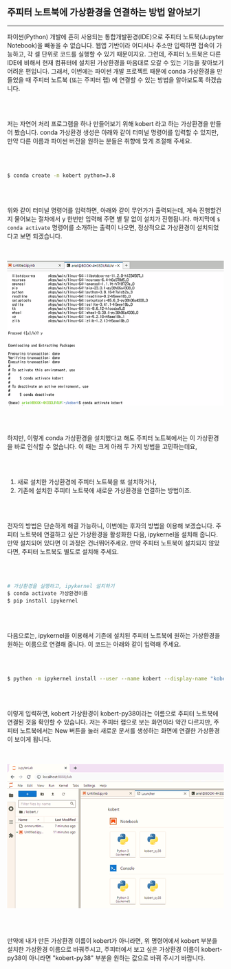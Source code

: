 ## 주피터 노트북에 가상환경을 연결하는 방법 알아보기
---
파이썬(Python) 개발에 흔히 사용되는 통합개발환경(IDE)으로 주피터 노트북(Jupyter Notebook)을 빼놓을 수 없습니다. 웹앱 기반이라 어디서나 주소만 입력하면 접속이 가능하고, 각 셀 단위로 코드를 실행할 수 있기 때문이지요. 그런데, 주피터 노트북은 다른 IDE에 비해서 현재 컴퓨터에 설치된 가상환경을 마음대로 오갈 수 있는 기능을 찾아보기 어려운 편입니다. 그래서, 이번에는 파이썬 개발 프로젝트 때문에 conda 가상환경을 만들었을 때 주피터 노트북 (또는 주피터 랩) 에 연결할 수 있는 방법을 알아보도록 하겠습니다.
</p></br></br>


저는 자연어 처리 프로그램을 하나 만들어보기 위해 kobert 라고 하는 가상환경을 만들어 봤습니다. conda 가상환경 생성은 아래와 같이 터미널 명령어를 입력할 수 있지만, 만약 다른 이름과 파이썬 버전을 원하는 분들은 취향에 맞게 조절해 주세요.
</p></br></br>


```bash
$ conda create -n kobert python=3.8
```
</p></br></br>


위와 같이 터미널 명령어를 입력하면, 아래와 같이 무언가가 출력되는데, 계속 진행할건지 물어보는 절차에서 y 한번만 입력해 주면 별 탈 없이 설치가 진행됩니다. 마지막에 `$ conda activate` 명령어를 소개하는 출력이 나오면, 정상적으로 가상환경이 설치되었다고 보면 되겠습니다.
</p></br></br>


<center><img src="./figure/conda_env_setup.png"></center>
</p></br></br>


하지만, 이렇게 conda 가상환경을 설치했다고 해도 주피터 노트북에서는 이 가상환경을 바로 인식할 수 없습니다. 이 때는 크게 아래 두 가지 방법을 고민하는데요,
</p></br></br>


1. 새로 설치한 가상환경에 주피터 노트북을 또 설치하거나,
1. 기존에 설치한 주피터 노트북에 새로운 가상환경을 연결하는 방법이죠.
</p></br></br>


전자의 방법은 단순하게 해결 가능하니, 이번에는 후자의 방법을 이용해 보겠습니다. 주피터 노트북에 연결하고 싶은 가상환경을 활성화한 다음, ipykernel을 설치해 줍니다. 만약 설치되어 있다면 이 과정은 건너뛰어주세요. 만약 주피터 노트북이 설치되지 않았다면, 주피터 노트북도 별도로 설치해 주세요.
</p></br></br>


```bash
# 가상환경을 실행하고, ipykernel 설치하기
$ conda activate 가상환경이름
$ pip install ipykernel
```
</p></br></br>


다음으로는, ipykernel을 이용해서 기존에 설치된 주피터 노트북에 원하는 가상환경을 원하는 이름으로 연결해 줍니다. 이 코드는 아래와 같이 입력해 주세요.
</p></br></br>


```bash
$ python -m ipykernel install --user --name kobert --display-name "kobert-py38"
```
</p></br></br>


이렇게 입력하면, kobert 가상환경이 kobert-py38이라는 이름으로 주피터 노트북에 연결된 것을 확인할 수 있습니다. 저는 주피터 랩으로 보는 화면이라 약간 다르지만, 주피터 노트북에서는 New 버튼을 눌러 새로운 문서를 생성하는 화면에 연결한 가상환경이 보이게 됩니다.
</p></br></br>


<center><img src="./figure/conda_env_jupyter.png"></center>
</p></br></br>


만약에 내가 만든 가상환경 이름이 kobert가 아니라면, 위 명령어에서 kobert 부분을 설치한 가상환경 이름으로 바꿔주시고, 주피터에서 보고 싶은 가상환경 이름이 kobert-py38이 아니라면 "kobert-py38" 부분을 원하는 값으로 바꿔 주시기 바랍니다.
